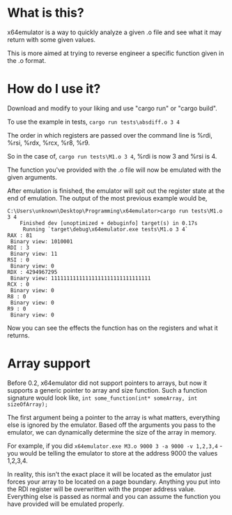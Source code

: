 # What is this?

x64emulator is a way to quickly analyze a given .o file and see what it may return with some given values.

This is more aimed at trying to reverse engineer a specific function given in the .o format.

# How do I use it?

Download and modify to your liking and use "cargo run" or "cargo build".

To use the example in tests,
``cargo run tests\absdiff.o 3 4``

The order in which registers are passed over the command line is %rdi, %rsi, %rdx, %rcx, %r8, %r9.

So in the case of, ``cargo run tests\M1.o 3 4``, %rdi is now 3 and %rsi is 4.

The function you've provided with the .o file will now be emulated with the given arguments.

After emulation is finished, the emulator will spit out the register state at the end of emulation.
The output of the most previous example would be,

```
C:\Users\unknown\Desktop\Programming\x64emulator>cargo run tests\M1.o 3 4      
    Finished dev [unoptimized + debuginfo] target(s) in 0.17s
     Running `target\debug\x64emulator.exe tests\M1.o 3 4`   
RAX : 81
 Binary view: 1010001
RDI : 3
 Binary view: 11
RSI : 0
 Binary view: 0
RDX : 4294967295
 Binary view: 11111111111111111111111111111111
RCX : 0
 Binary view: 0
R8 : 0
 Binary view: 0
R9 : 0
 Binary view: 0
```

Now you can see the effects the function has on the registers and what it returns.

# Array support

Before 0.2, x64emulator did not support pointers to arrays, but now it supports a generic pointer to array and size function.
Such a function signature would look like, `int some_function(int* someArray, int sizeOfArray);`


The first argument being a pointer to the array is what matters, everything else is ignored by the emulator.
Based off the arguments you pass to the emulator, we can dynamically determine the size of the array in memory.

For example, if you did `x64emulator.exe M3.o 9000 3 -a 9000 -v 1,2,3,4` - you would be telling the emulator to store at the address 9000 the values 1,2,3,4. 

In reality, this isn't the exact place it will be located as the emulator just forces your array to be located on a page boundary. Anything you put into the RDI register will be overwritten with the proper address value. Everything else is passed as normal and you can assume the function you have provided will be emulated properly.
